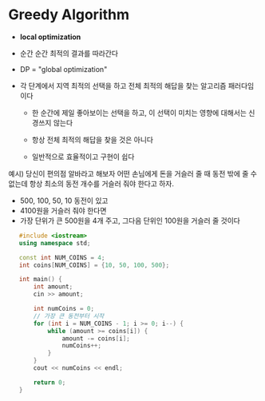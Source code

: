 # Greedy Algorithm

 - **local optimization**

 - 순간 순간 최적의 결과를 따라간다

 - DP = "global optimization"

 - 각 단계에서 지역 최적의 선택을 하고 전체 최적의 해답을 찾는 알고리즘 패러다임이다
 
     - 한 순간에 제일 좋아보이는 선택을 하고, 이 선택이 미치는 영향에 대해서는 신경쓰지 않는다

     - 항상 전체 최적의 해답을 찾을 것은 아니다

     - 일반적으로 효율적이고 구현이 쉽다

예시)
당신이 편의점 알바라고 해보자 어떤 손님에게 돈을 거슬러 줄 때 동전 밖에 줄 수 없는데 항상 최소의 동전 개수를 거슬러 줘야 한다고 하자.
 - 500, 100, 50, 10 동전이 있고
 - 4100원을 거슬러 줘야 한다면
 - 가장 단위가 큰 500원을 4개 주고, 그다음 단위인 100원을 거슬러 줄 것이다

 ```cpp
    #include <iostream>
    using namespace std;

    const int NUM_COINS = 4;
    int coins[NUM_COINS] = {10, 50, 100, 500};

    int main() {
        int amount;
        cin >> amount;

        int numCoins = 0;
        // 가장 큰 동전부터 시작
        for (int i = NUM_COINS - 1; i >= 0; i--) {
            while (amount >= coins[i]) {
                amount -= coins[i];
                numCoins++;
            }
        }
        cout << numCoins << endl;

        return 0;
    }

 ```